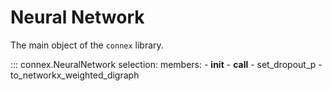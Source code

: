 # Neural Network

The main object of the `connex` library.

::: connex.NeuralNetwork
    selection:
        members:
            - __init__
            - __call__
            - set_dropout_p
            - to_networkx_weighted_digraph